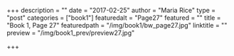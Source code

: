 +++
description = ""
date = "2017-02-25"
author = "Maria Rice"
type = "post"
categories = ["book1"]
featuredalt = "Page27"
featured = ""
title = "Book 1, Page 27"
featuredpath = "/img/book1/bw_page27.jpg"
linktitle = ""
preview = "/img/book1_prev/preview27.jpg"

+++

